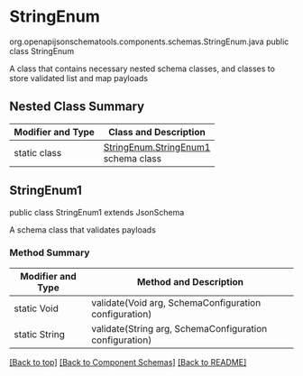 # StringEnum
org.openapijsonschematools.components.schemas.StringEnum.java
public class StringEnum

A class that contains necessary nested schema classes, and classes to store validated list and map payloads

## Nested Class Summary
| Modifier and Type | Class and Description |
| ----------------- | ---------------------- |
| static class | [StringEnum.StringEnum1](#stringenum1)<br> schema class |

## StringEnum1
public class StringEnum1
extends JsonSchema

A schema class that validates payloads

### Method Summary
| Modifier and Type | Method and Description |
| ----------------- | ---------------------- |
| static Void | validate(Void arg, SchemaConfiguration configuration) |
| static String | validate(String arg, SchemaConfiguration configuration) |

[[Back to top]](#top) [[Back to Component Schemas]](../../../README.md#Component-Schemas) [[Back to README]](../../../README.md)
